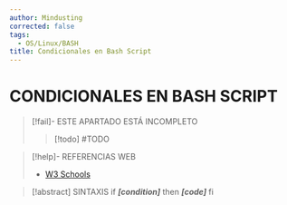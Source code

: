 ```yaml
---
author: Mindusting
corrected: false
tags:
  - OS/Linux/BASH
title: Condicionales en Bash Script
---
```


# CONDICIONALES EN BASH SCRIPT

> [!fail]- ESTE APARTADO ESTÁ INCOMPLETO
> > [!todo] #TODO

> [!help]- REFERENCIAS WEB
> - [W3 Schools](https://www.w3schools.com/bash/bash_conditions.php)

> [!abstract] SINTAXIS
> if ***\[condition\]***
> then
> ***\[code\]***
> fi
